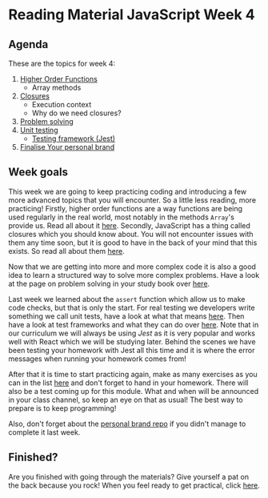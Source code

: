 # Reading Material JavaScript Week 4

## Agenda

These are the topics for week 4:

1. [Higher Order Functions](https://web-development-study-book.netlify.app/#/javascript/higher-order-functions)
   - Array methods
2. [Closures](https://web-development-study-book.netlify.app/#/javascript/closures)
   - Execution context
   - Why do we need closures?
3. [Problem solving](https://web-development-study-book.netlify.app/#/programming/problem-solving-process)
4. [Unit testing](https://web-development-study-book.netlify.app/#/testing/unit-tests)
   - [Testing framework (Jest)](https://web-development-study-book.netlify.app/#/tools/test-framework)
5. [Finalise Your personal brand](https://github.com/Pixel-To-Code-Studio/YourPersonalBrand)

## Week goals

This week we are going to keep practicing coding and introducing a few more advanced topics that you will encounter. So a little less reading, more practicing! Firstly, higher order functions are a way functions are being used regularly in the real world, most notably in the methods `Array`'s provide us. Read all about it [here](https://web-development-study-book.netlify.app/#/javascript/higher-order-functions). Secondly, JavaScript has a thing called closures which you should know about. You will not encounter issues with them any time soon, but it is good to have in the back of your mind that this exists. So read all about them [here](https://web-development-study-book.netlify.app/#/javascript/closures).

Now that we are getting into more and more complex code it is also a good idea to learn a structured way to solve more complex problems. Have a look at the page on problem solving in your study book over [here](https://web-development-study-book.netlify.app/#/programming/problem-solving-process).

Last week we learned about the `assert` function which allow us to make code checks, but that is only the start. For real testing we developers write something we call unit tests, have a look at what that means [here](https://web-development-study-book.netlify.app/#/testing/unit-tests). Then have a look at test frameworks and what they can do over [here](https://web-development-study-book.netlify.app/#/tools/test-framework). Note that in our curriculum we will always be using *Jest* as it is very popular and works well with React which we will be studying later. Behind the scenes we have been testing your homework with Jest all this time and it is where the error messages when running your homework comes from!

After that it is time to start practicing again, make as many exercises as you can in the list [here](./MAKEME.md) and don't forget to hand in your homework. There will also be a test coming up for this module. What and when will be announced in your class channel, so keep an eye on that as usual! The best way to prepare is to keep programming!

Also, don't forget about the [personal brand repo](https://github.com/Pixel-To-Code-Studio/YourPersonalBrand) if you didn't manage to complete it last week.

## Finished?

Are you finished with going through the materials? Give yourself a pat on the back because you rock! When you feel ready to get practical, click [here](./MAKEME.md).
